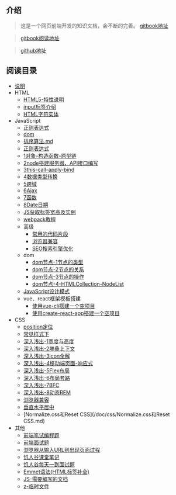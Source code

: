 ## 介绍   

> 这是一个网页前端开发的知识文档，会不断的完善。
> [gitbook地址](https://www.gitbook.com/book/yulilong/web-doc/details)

> [gitbook阅读地址](https://yulilong.gitbooks.io/web-doc/content/)

> [github地址](https://github.com/yulilong/web-doc)



## 阅读目录

- [说明](readme.md)
- HTML
  - [HTML5-特性说明](/doc/HTML5-特性说明.md)   
  - [input标签介绍](/doc/HTML5-input标签介绍.md)   
  - [HTML字符实体](/doc/html/HTML字符实体.md)
- JavaScript  
  - [正则表达式](/doc/JavaScript/JS-正则表达式.md) 
  - [dom](/doc/JavaScript/dom.md) 
  - [排序算法.md](/doc/JavaScript/JS-排序算法.md) 
  - [正则表达式](/doc/JavaScript/JS-正则表达式.md) 
  - [1对象-构造函数-原型链](/doc/JavaScript/JS-1对象-构造函数-原型链.md) 
  - [2node搭建服务器、API接口编写](/doc/JavaScript/JS-2node搭建服务器、API接口编写.md) 
  - [3this-call-apply-bind](/doc/JavaScript/JS-3this-call-apply-bind.md) 
  - [4数据类型转换](/doc/JavaScript/JS-4数据类型转换.md) 
  - [5跨域](/doc/JavaScript/JS-5跨域.md) 
  - [6Ajax](/doc/JavaScript/6Ajax.md) 
  - [7函数](/doc/JavaScript/JS-7函数.md) 
  - [8Date日期](/doc/JavaScript/JS-8Date日期.md) 
  - [JS获取标签宽高及实例](/doc/JavaScript/JS获取标签宽高及实例.md) 
  - [webpack教程](/doc/JavaScript/webpack教程.md) 
  - 高级
    - [常用的代码片段](/doc/JavaScript/advanced/常用的代码片段.md) 
    - [浏览器兼容](/doc/JavaScript/advanced/浏览器兼容.md) 
    - [SEO搜索引擎优化](/doc/JavaScript/advanced/html-SEO搜索引擎优化.md) 
  - dom
    - [dom节点-1节点的类型](/doc/JavaScript/dom/dom-1节点的类型.md)
    - [dom节点-2节点的关系](/doc/JavaScript/dom/dom-2节点的关系.md)
    - [dom节点-3节点的操作](/doc/JavaScript/dom/dom-3节点的操作.md)
    - [dom节点-4-HTMLCollection-NodeList](/doc/JavaScript/dom/dom-4-动态集合NodeLIst-HTMLCollection.md)
  - [JavaScript设计模式](/doc/JavaScript/designPattern/设计模式文档.md)
  - vue、react框架模板搭建
    - [使用vue-cli搭建一个空项目](/doc/JavaScript/advanced/vue项目搭建.md)
    - [使用create-react-app搭建一个空项目](/doc/JavaScript/advanced/react项目搭建.md)
- CSS
  - [position定位](/doc/css/CSS-定位.md)
  - [常见样式下](/doc/css/CSS常见样式下.md)
  - [深入浅出-1宽度与高度](/doc/css/CSS深入浅出-1宽度与高度笔记.md)
  - [深入浅出-2堆叠上下文](/doc/css/CSS深入浅出-2堆叠上下文.md)
  - [深入浅出-3icon全解](/doc/css/CSS深入浅出-3icon全解.md)
  - [深入浅出-4移动端页面-响应式](/doc/css/CSS深入浅出-4移动端页面-响应式.md)
  - [深入浅出-5Flex布局](/doc/css/CSS深入浅出-5Flex布局.md)
  - [深入浅出-6布局套路](/doc/css/CSS深入浅出-6布局套路.md)
  - [深入浅出-7BFC](/doc/css/CSS深入浅出-7BFC.md)
  - [深入浅出-8动态REM](/doc/css/CSS深入浅出-8动态REM.md)
  - [浏览器兼容](/doc/css/CSS-浏览器兼容.md)
  - [垂直水平居中](/doc/css/CSS垂直水平居中.md)
  - [Normalize.css和Reset CSS](/doc/css/Normalize.css和Reset CSS.md)
- 其他
  - [前端笔试编程题](/doc/other/前端笔试编程题.md)
  - [前端面试题](/doc/other/前端面试题.md)
  - [浏览器从输入URL到出现页面过程](/doc/other/浏览器从输入URL到出现页面过程.md)
  - [饥人谷课堂笔记](/doc/other/饥人谷课堂笔记.md)
  - [饥人谷每天一到面试题](/doc/other/饥人谷每天一到面试题.md)
  - [Emmet语法(HTML标签补全)](/doc/other/Emmet语法(HTML标签补全).md)
  - [JS-需要编写的文档](/doc/other/JS-需要编写的文档.md)
  - [z-临时文件](/doc/other/z-临时文件.md)